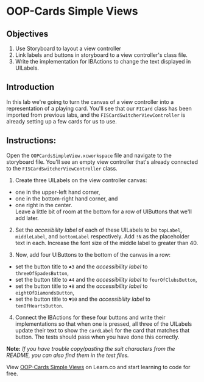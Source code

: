 # OOP-Cards Simple Views

## Objectives

1. Use Storyboard to layout a view controller
2. Link labels and buttons in storyboard to a view controller's class file.
3. Write the implementation for IBActions to change the text displayed in UILabels.

## Introduction

In this lab we're going to turn the canvas of a view controller into a representation of a playing card. You'll see that our `FICard` class has been imported from previous labs, and the `FISCardSwitcherViewController` is already setting up a few cards for us to use.

## Instructions:

Open the `OOPCardsSimpleView.xcworkspace` file and navigate to the storyboard file. You'll see an empty view controller that's already connected to the `FISCardSwitcherViewController` class.

1. Create three UILabels on the view controller canvas:
  * one in the upper-left hand corner,
  * one in the bottom-right hand corner, and 
  * one right in the center.  
  Leave a little bit of room at the bottom for a row of UIButtons that we'll add later.
  
2. Set the *accesibility label* of each of these UILabels to be `topLabel`, `middleLabel`, and `bottomLabel` respectively. Add `!N` as the placeholder text in each. Increase the font size of the middle label to greater than 40.
        
3. Now, add four UIButtons to the bottom of the canvas in a row:
  * set the button title to `♠️3` and the *accessibility label* to `threeOfSpadesButton`,
  * set the button title to `♣️4` and the *accessibility label* to `fourOfClubsButton`,
  * set the button title to `♦️8` and the *accessibility label* to `eightOfDiamondsButton`,
  * set the button title to `♥️10` and the *accessibility label* to `tenOfHeartsButton`.

4. Connect the IBActions for these four buttons and write their implementations so that when one is pressed, all three of the UILabels update their text to show the `cardLabel` for the card that matches that button. The tests should pass when you have done this correctly.

**Note:** *If you have trouble copy/pasting the suit characters from the README, you can also find them in the test files.*

<p data-visibility='hidden'>View <a href='https://learn.co/lessons/OOP-Cards-Simple-Views' title='OOP-Cards Simple Views'>OOP-Cards Simple Views</a> on Learn.co and start learning to code for free.</p>
